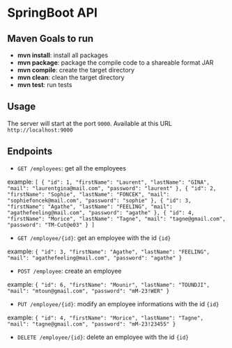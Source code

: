 # SpringBoot API
## Maven Goals to run

+ **mvn install**: install all packages
+ **mvn package**: package the compile code to a shareable format JAR
+ **mvn compile**: create the target directory
+ **mvn clean**: clean the target directory
+ **mvn test**: run tests

## Usage

The server will start at the port `9000`. Available at this URL `http://localhost:9000`

## Endpoints

+ `GET /employees`: get all the employees

example: ``` [
    {
        "id": 1,
        "firstName": "Laurent",
        "lastName": "GINA",
        "mail": "laurentgina@mail.com",
        "password": "laurent"
    },
    {
        "id": 2,
        "firstName": "Sophie",
        "lastName": "FONCEK",
        "mail": "sophiefoncek@mail.com",
        "password": "sophie"
    },
    {
        "id": 3,
        "firstName": "Agathe",
        "lastName": "FEELING",
        "mail": "agathefeeling@mail.com",
        "password": "agathe"
    },
    {
        "id": 4,
        "firstName": "Morice",
        "lastName": "Tagne",
        "mail": "tagne@gmail.com",
        "password": "TM-Cut@e03"
    }
] ```

+ `GET /employee/{id}`: get an employee with the id `{id}`

example: ```{
    "id": 3,
    "firstName": "Agathe",
    "lastName": "FEELING",
    "mail": "agathefeeling@mail.com",
    "password": "agathe"
}```

+ `POST /employee`: create an employee

example: ```{
    "id": 6,
    "firstName": "Mounir",
    "lastName": "TOUNDJI",
    "mail": "mtoun@gmail.com",
    "password": "mM-23!WER"
}```

+ `PUT /employee/{id}`: modify an employee informations with the id `{id}`

example: ```{
    "id": 4,
    "firstName": "Morice",
    "lastName": "Tagne",
    "mail": "tagne@gmail.com",
    "password": "mM-23!23455"
}```

+ `DELETE /employee/{id}`: delete an employee with the id `{id}`


